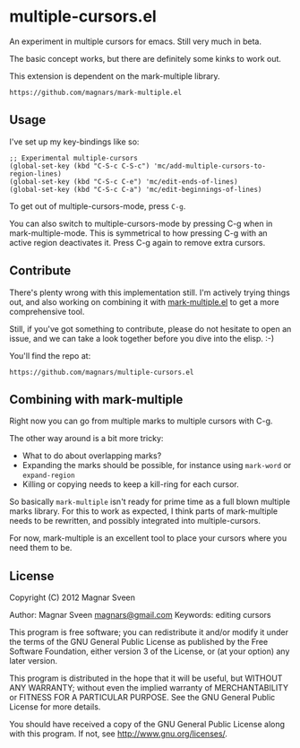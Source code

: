 # multiple-cursors.el

An experiment in multiple cursors for emacs. Still very much in beta.

The basic concept works, but there are definitely some kinks to work out.

This extension is dependent on the mark-multiple library.

    https://github.com/magnars/mark-multiple.el

## Usage

I've set up my key-bindings like so:

    ;; Experimental multiple-cursors
    (global-set-key (kbd "C-S-c C-S-c") 'mc/add-multiple-cursors-to-region-lines)
    (global-set-key (kbd "C-S-c C-e") 'mc/edit-ends-of-lines)
    (global-set-key (kbd "C-S-c C-a") 'mc/edit-beginnings-of-lines)

To get out of multiple-cursors-mode, press `C-g`.

You can also switch to multiple-cursors-mode by pressing C-g when in
mark-multiple-mode. This is symmetrical to how pressing C-g with an active
region deactivates it. Press C-g again to remove extra cursors.

## Contribute

There's plenty wrong with this implementation still. I'm actively trying things
out, and also working on combining it with
[mark-multiple.el](https://github.com/magnars/mark-multiple.el) to get a more
comprehensive tool.

Still, if you've got something to contribute, please do not hesitate to open
an issue, and we can take a look together before you dive into the elisp. :-)

You'll find the repo at:

    https://github.com/magnars/multiple-cursors.el

## Combining with mark-multiple

Right now you can go from multiple marks to multiple cursors with C-g.

The other way around is a bit more tricky:

 * What to do about overlapping marks?
 * Expanding the marks should be possible, for instance using `mark-word` or
   `expand-region`
 * Killing or copying needs to keep a kill-ring for each cursor.

So basically `mark-multiple` isn't ready for prime time as a full blown multiple
marks library. For this to work as expected, I think parts of mark-multiple
needs to be rewritten, and possibly integrated into multiple-cursors.

For now, mark-multiple is an excellent tool to place your cursors where you need
them to be.

## License

Copyright (C) 2012 Magnar Sveen

Author: Magnar Sveen <magnars@gmail.com>
Keywords: editing cursors

This program is free software; you can redistribute it and/or modify
it under the terms of the GNU General Public License as published by
the Free Software Foundation, either version 3 of the License, or
(at your option) any later version.

This program is distributed in the hope that it will be useful,
but WITHOUT ANY WARRANTY; without even the implied warranty of
MERCHANTABILITY or FITNESS FOR A PARTICULAR PURPOSE.  See the
GNU General Public License for more details.

You should have received a copy of the GNU General Public License
along with this program.  If not, see <http://www.gnu.org/licenses/>.
